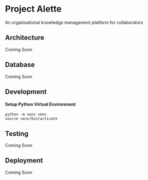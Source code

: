 # Project Alette
An organisational knowledge management platform for collaborators

## Architecture
Coming Soon

## Database
Coming Soon

## Development


#### Setup Python Virtual Environment
```
python -m venv venv
source venv/bin/activate 
```

## Testing
Coming Soon

## Deployment
Coming Soon

